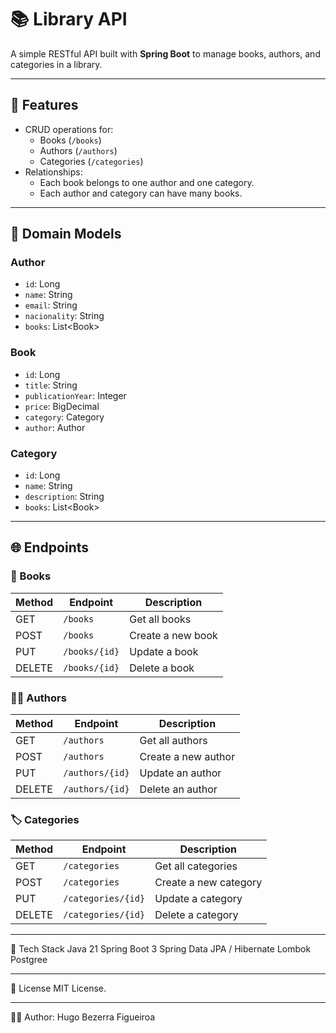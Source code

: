 # 📚 Library API

A simple RESTful API built with **Spring Boot** to manage books, authors, and categories in a library.

---

## 🚀 Features
- CRUD operations for:
  - Books (`/books`)
  - Authors (`/authors`)
  - Categories (`/categories`)
- Relationships:
  - Each book belongs to one author and one category.
  - Each author and category can have many books.

---

## 🧩 Domain Models

### Author
- `id`: Long  
- `name`: String  
- `email`: String  
- `nacionality`: String  
- `books`: List\<Book>

### Book
- `id`: Long  
- `title`: String  
- `publicationYear`: Integer  
- `price`: BigDecimal  
- `category`: Category  
- `author`: Author  

### Category
- `id`: Long  
- `name`: String  
- `description`: String  
- `books`: List\<Book>

---

## 🌐 Endpoints

### 📘 Books
| Method | Endpoint | Description |
|--------|-----------|-------------|
| GET | `/books` | Get all books |
| POST | `/books` | Create a new book |
| PUT | `/books/{id}` | Update a book |
| DELETE | `/books/{id}` | Delete a book |

### 🧑‍💼 Authors
| Method | Endpoint | Description |
|--------|-----------|-------------|
| GET | `/authors` | Get all authors |
| POST | `/authors` | Create a new author |
| PUT | `/authors/{id}` | Update an author |
| DELETE | `/authors/{id}` | Delete an author |

### 🏷️ Categories
| Method | Endpoint | Description |
|--------|-----------|-------------|
| GET | `/categories` | Get all categories |
| POST | `/categories` | Create a new category |
| PUT | `/categories/{id}` | Update a category |
| DELETE | `/categories/{id}` | Delete a category |

---

🧱 Tech Stack
Java 21
Spring Boot 3
Spring Data JPA / Hibernate
Lombok
Postgree

--- 

📄 License
MIT License.

--- 
👨‍💻 Author: Hugo Bezerra Figueiroa
